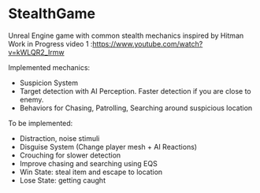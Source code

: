 # StealthGame
Unreal Engine game with common stealth mechanics inspired by Hitman  
Work in Progress video 1 :https://www.youtube.com/watch?v=kWLQR2_Irmw

Implemented mechanics:

- Suspicion System
- Target detection with AI Perception. Faster detection if you are close to enemy.
- Behaviors for Chasing, Patrolling, Searching around suspicious location

To be implemented:

- Distraction, noise stimuli
- Disguise System (Change player mesh + AI Reactions)
- Crouching for slower detection
- Improve chasing and searching using EQS
- Win State: steal item and escape to location
- Lose State: getting caught


